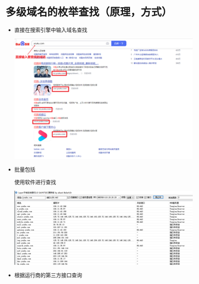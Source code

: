 # 多级域名的枚举查找（原理，方式）

- 直接在搜索引擎中输入域名查找

  ![case1](imgs\case1.png)

- 批量包括

  使用软件进行查找

  ![case12](imgs\case12.png)

- 根据运行商的第三方接口查询